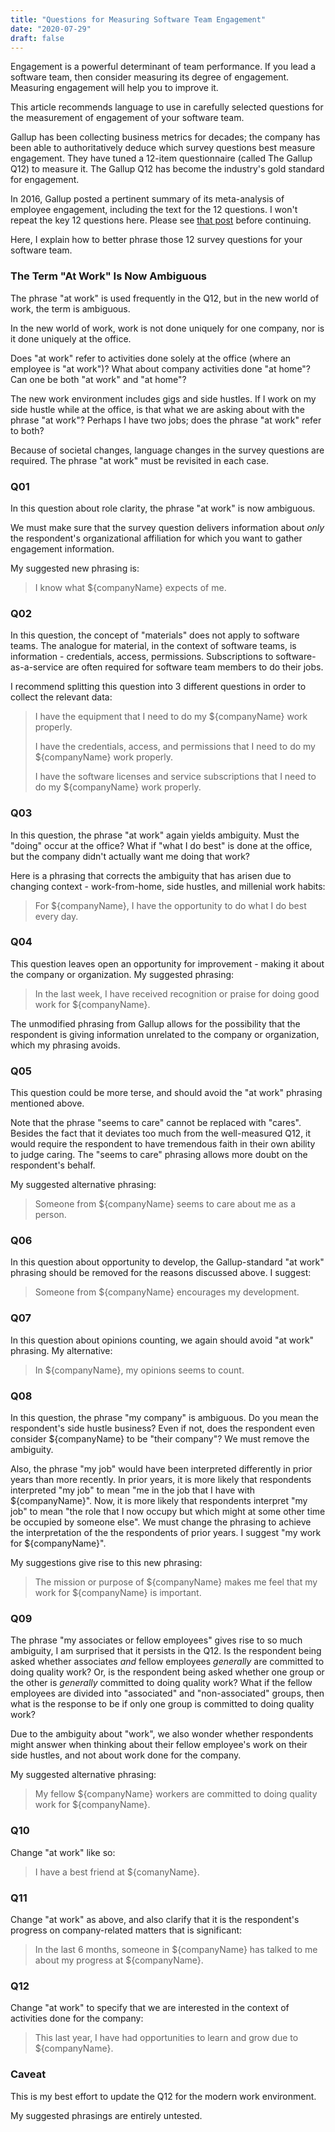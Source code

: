 ```yaml
---
title: "Questions for Measuring Software Team Engagement"
date: "2020-07-29"
draft: false
---
```


Engagement is a powerful determinant of team performance. If you lead a
software team, then consider measuring its degree of engagement. Measuring
engagement will help you to improve it.

This article recommends language to use in carefully selected questions for the
measurement of engagement of your software team.

<!--more-->

Gallup has been collecting business metrics for decades; the company has been
able to authoritatively deduce which survey questions best measure engagement.
They have tuned a 12-item questionnaire (called The Gallup Q12) to measure it.
The Gallup Q12 has become the industry's gold standard for engagement.

In 2016, Gallup posted a pertinent summary of its meta-analysis of employee
engagement, including the text for the 12 questions. I won't repeat the key 12
questions here. Please see
[that post](https://www.gallup.com/workplace/236468/moneyball-business-employee-engagement-meta-analysis.aspx)
before continuing.

Here, I explain how to better phrase those 12 survey questions for your
software team.


### The Term "At Work" Is Now Ambiguous

The phrase "at work" is used frequently in the Q12, but in the new world of
work, the term is ambiguous.

In the new world of work, work is not done uniquely for one company, nor is it
done uniquely at the office.

Does "at work" refer to activities done solely at the office (where an employee
is "at work")? What about company activities done "at home"? Can one be both
"at work" and "at home"?

The new work environment includes gigs and side hustles. If I work on my side
hustle while at the office, is that what we are asking about with the phrase
"at work"? Perhaps I have two jobs; does the phrase "at work" refer to both?

Because of societal changes, language changes in the survey questions are
required. The phrase "at work" must be revisited in each case.


### Q01

In this question about role clarity, the phrase "at work" is now ambiguous.

We must make sure that the survey question delivers information about *only*
the respondent's organizational affiliation for which you want to gather
engagement information.

My suggested new phrasing is:

  > I know what ${companyName} expects of me.


### Q02

In this question, the concept of "materials" does not apply to software teams.
The analogue for material, in the context of software teams, is information -
credentials, access, permissions. Subscriptions to software-as-a-service are
often required for software team members to do their jobs.

I recommend splitting this question into 3 different questions in order to
collect the relevant data:

  > I have the equipment that I need to do my ${companyName} work properly.
  >
  > I have the credentials, access, and permissions that I need to do my
  > ${companyName} work properly.
  >
  > I have the software licenses and service subscriptions that I need to do my
  > ${companyName} work properly.


### Q03

In this question, the phrase "at work" again yields ambiguity. Must the "doing"
occur at the office? What if "what I do best" is done at the office, but the
company didn't actually want me doing that work?

Here is a phrasing that corrects the ambiguity that has arisen due to changing
context - work-from-home, side hustles, and millenial work habits:

  > For ${companyName}, I have the opportunity to do what I do best every day.


### Q04

This question leaves open an opportunity for improvement - making it about the
company or organization. My suggested phrasing:

  > In the last week, I have received recognition or praise for doing good work
  > for ${companyName}.

The unmodified phrasing from Gallup allows for the possibility that the
respondent is giving information unrelated to the company or organization,
which my phrasing avoids.


### Q05

This question could be more terse, and should avoid the "at work" phrasing
mentioned above.

Note that the phrase "seems to care" cannot be replaced with "cares". Besides
the fact that it deviates too much from the well-measured Q12, it would require
the respondent to have tremendous faith in their own ability to judge caring.
The "seems to care" phrasing allows more doubt on the respondent's behalf.

My suggested alternative phrasing:

  > Someone from ${companyName} seems to care about me as a person.


### Q06

In this question about opportunity to develop, the Gallup-standard "at work"
phrasing should be removed for the reasons discussed above. I suggest:

  > Someone from ${companyName} encourages my development.


### Q07

In this question about opinions counting, we again should avoid "at work"
phrasing. My alternative:

  > In ${companyName}, my opinions seems to count.


### Q08

In this question, the phrase "my company" is ambiguous. Do you mean the
respondent's side hustle business? Even if not, does the respondent even
consider ${companyName} to be "their company"? We must remove the ambiguity.

Also, the phrase "my job" would have been interpreted differently in prior
years than more recently. In prior years, it is more likely that respondents
interpreted "my job" to mean "me in the job that I have with ${companyName}".
Now, it is more likely that respondents interpret "my job" to mean "the role
that I now occupy but which might at some other time be occupied by someone
else". We must change the phrasing to achieve the interpretation of the the
respondents of prior years. I suggest "my work for ${companyName}".

My suggestions give rise to this new phrasing:

  > The mission or purpose of ${companyName} makes me feel that my work for
  > ${companyName} is important.


### Q09

The phrase "my associates or fellow employees" gives rise to so much ambiguity,
I am surprised that it persists in the Q12. Is the respondent being asked
whether associates *and* fellow employees *generally* are committed to doing
quality work? Or, is the respondent being asked whether one group or the other
is *generally* committed to doing quality work? What if the fellow employees
are divided into "associated" and "non-associated" groups, then what is the
response to be if only one group is committed to doing quality work?

Due to the ambiguity about "work", we also wonder whether respondents might
answer when thinking about their fellow employee's work on their side hustles,
and not about work done for the company.

My suggested alternative phrasing:

  > My fellow ${companyName} workers are committed to doing quality work for
  > ${companyName}.


### Q10

Change "at work" like so:

  > I have a best friend at ${comanyName}.


### Q11

Change "at work" as above, and also clarify that it is the respondent's
progress on company-related matters that is significant:

   > In the last 6 months, someone in ${companyName} has talked to me about my
   > progress at ${companyName}.


### Q12

Change "at work" to specify that we are interested in the context of activities
done for the company:

  > This last year, I have had opportunities to learn and grow due to
  > ${companyName}.


### Caveat

This is my best effort to update the Q12 for the modern work environment.

My suggested phrasings are entirely untested.
